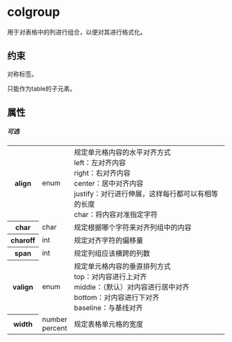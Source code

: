 # colgroup

用于对表格中的列进行组合，以便对其进行格式化。

## 约束

对称标签。

只能作为table的子元素。

## 属性

##### 可选

<table>
    <tr>
		<th>align</th>
		<td>enum</td>
		<td>规定单元格内容的水平对齐方式
		<br/>left：左对齐内容
		<br/>right：右对齐内容
		<br/>center：居中对齐内容
		<br/>justify：对行进行伸展，这样每行都可以有相等的长度
		<br/>char：将内容对准指定字符</td>
	</tr>
	<tr>
		<th>char</th>
		<td>char</td>
		<td>规定根据哪个字符来对齐列组中的内容</td>
	</tr>
	<tr>
		<th>charoff</th>
		<td>int</td>
		<td>规定对齐字符的偏移量</td>
	</tr>
	<tr>
		<th>span</th>
		<td>int</td>
		<td>规定列组应该横跨的列数</td>
	</tr>
	<tr>
		<th>valign</th>
		<td>enum</td>
		<td>规定单元格内容的垂直排列方式
			<br/>top：对内容进行上对齐
			<br/>middle：（默认）对内容进行居中对齐
			<br/>bottom：对内容进行下对齐
			<br/>baseline：与基线对齐
		</td>
	</tr>
	<tr>
		<th>width</th>
		<td>number<br/>percent</td>
		<td>规定表格单元格的宽度</td>
	</tr>
</table>
